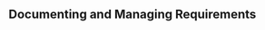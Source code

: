 ## Documenting and Managing Requirements  

<img src=""><img>  
<img src=""><img>  
<img src=""><img>  
<img src=""><img>  

<img src=""><img>  
<img src=""><img>  
<img src=""><img>  
<img src=""><img>  
<img src=""><img>  
